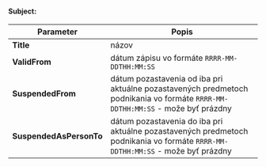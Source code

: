 #### Subject:
| Parameter | Popis |
| ----------- | ----------- |
| **Title** | názov |
| **ValidFrom** | dátum zápisu vo formáte `RRRR-MM-DDTHH:MM:SS` |
| **SuspendedFrom** | dátum pozastavenia od iba pri aktuálne pozastavených predmetoch podnikania vo formáte `RRRR-MM-DDTHH:MM:SS` - može byť prázdny |
| **SuspendedAsPersonTo** | dátum pozastavenia do iba pri aktuálne pozastavených predmetoch podnikania vo formáte `RRRR-MM-DDTHH:MM:SS` - može byť prázdny |